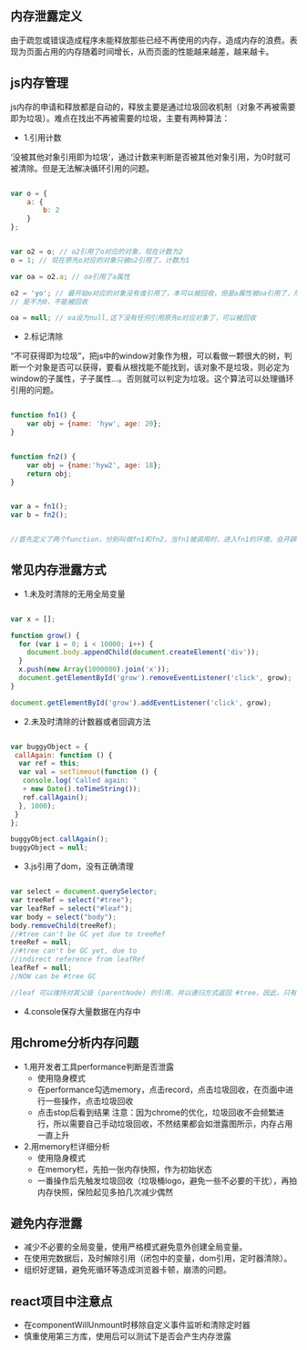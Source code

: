 ## 内存泄露定义
由于疏忽或错误造成程序未能释放那些已经不再使用的内存，造成内存的浪费。表现为页面占用的内存随着时间增长，从而页面的性能越来越差，越来越卡。

## js内存管理
js内存的申请和释放都是自动的，释放主要是通过垃圾回收机制（对象不再被需要即为垃圾）。难点在找出不再被需要的垃圾，主要有两种算法：
 
- 1.引用计数

‘没被其他对象引用即为垃圾‘，通过计数来判断是否被其他对象引用，为0时就可被清除。但是无法解决循环引用的问题。

```js

var o = {
	a: {
		b: 2
	}
};


var o2 = o; // o2引用了o对应的对象，现在计数为2
o = 1; // 现在原先o对应的对象只被o2引用了，计数为1

var oa = o2.a; // oa引用了a属性

o2 = 'yo'; // 最开始o对应的对象没有谁引用了，本可以被回收，但是a属性被oa引用了，所以引用计数还
// 是不为0，不能被回收

oa = null; // oa设为null,这下没有任何引用原先o对应对象了，可以被回收
```

- 2.标记清除

“不可获得即为垃圾”，把js中的window对象作为根，可以看做一颗很大的树，判断一个对象是否可以获得，要看从根找能不能找到，该对象不是垃圾，则必定为window的子属性，子子属性...。否则就可以判定为垃圾。这个算法可以处理循环引用的问题。
```js

function fn1() {
	var obj = {name: 'hyw', age: 20};
}


function fn2() {
	var obj = {name:'hyw2', age: 18};
	return obj;
}


var a = fn1();
var b = fn2();


//首先定义了两个function，分别叫做fn1和fn2，当fn1被调用时，进入fn1的环境，会开辟一块内存存放对象obj，被标记记入环境;，而当调用结束后，出了fn1的环境，那么该块内存会被js引擎中的垃圾回收器自动释放；在fn2被调用的过程中，返回的对象被全局变量b所指向，所以该块内存并不会被释放。
```

## 常见内存泄露方式
- 1.未及时清除的无用全局变量

```js

var x = [];

function grow() {
  for (var i = 0; i < 10000; i++) {
    document.body.appendChild(document.createElement('div'));
  }
  x.push(new Array(1000000).join('x'));
  document.getElementById('grow').removeEventListener('click', grow);
}

document.getElementById('grow').addEventListener('click', grow);


```

- 2.未及时清除的计数器或者回调方法
 
```js

var buggyObject = {
 callAgain: function () {
  var ref = this;
  var val = setTimeout(function () {
   console.log('Called again: ' 
   + new Date().toTimeString()); 
   ref.callAgain();
  }, 1000);
 }
};

buggyObject.callAgain();
buggyObject = null;
```

- 3.js引用了dom，没有正确清理

```js

var select = document.querySelector;
var treeRef = select("#tree");
var leafRef = select("#leaf");
var body = select("body");
body.removeChild(treeRef);
//#tree can't be GC yet due to treeRef
treeRef = null;
//#tree can't be GC yet, due to 
//indirect reference from leafRef
leafRef = null;
//NOW can be #tree GC

//leaf 可以维持对其父级 (parentNode) 的引用，并以递归方式返回 #tree，因此，只有 leafRef 被作废后，#tree 下的整个树才会被清除
```

- 4.console保存大量数据在内存中
 

## 用chrome分析内存问题
- 1.用开发者工具performance判断是否泄露
    - 使用隐身模式
    - 在performance勾选memory，点击record，点击垃圾回收，在页面中进行一些操作，点击垃圾回收
    - 点击stop后看到结果
注意：因为chrome的优化，垃圾回收不会频繁进行，所以需要自己手动垃圾回收，不然结果都会如泄露图所示，内存占用一直上升
- 2.用memory栏详细分析
    - 使用隐身模式
    - 在memory栏，先拍一张内存快照，作为初始状态
    - 一番操作后先触发垃圾回收（垃圾桶logo，避免一些不必要的干扰），再拍内存快照，保险起见多拍几次减少偶然


## 避免内存泄露
- 减少不必要的全局变量，使用严格模式避免意外创建全局变量。
- 在使用完数据后，及时解除引用（闭包中的变量，dom引用，定时器清除）。
- 组织好逻辑，避免死循环等造成浏览器卡顿，崩溃的问题。

## react项目中注意点
- 在componentWillUnmount时移除自定义事件监听和清除定时器
- 慎重使用第三方库，使用后可以测试下是否会产生内存泄露
